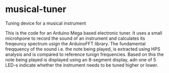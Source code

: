 # musical-tuner
Tuning device for a musical instrument

This is the code for an Arduino Mega based electronic tuner. It uses a small microhpone to record the sound of an instrument and calculates its freqeuncy spectrum usign the ArduinoFFT library. The fundamental freqquency of the sound i.e. the note being played, is extracted using HPS analysis and is compared to reference tunign frequencies. Based on this the note being played is displayed using an 8-segment display, adn one of 5 LED-s indicate whether the instrument needs to be tuned higher or lower. 
